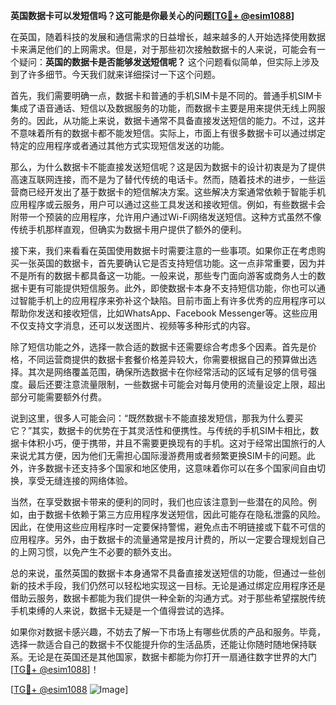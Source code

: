 **英国数据卡可以发短信吗？这可能是你最关心的问题[[TG💪+ @esim1088](https://t.me/s/esim1088)]**

在英国，随着科技的发展和通信需求的日益增长，越来越多的人开始选择使用数据卡来满足他们的上网需求。但是，对于那些初次接触数据卡的人来说，可能会有一个疑问：**英国的数据卡是否能够发送短信呢？** 这个问题看似简单，但实际上涉及到了许多细节。今天我们就来详细探讨一下这个问题。

首先，我们需要明确一点，数据卡和普通的手机SIM卡是不同的。普通手机SIM卡集成了语音通话、短信以及数据服务的功能，而数据卡主要是用来提供无线上网服务的。因此，从功能上来说，数据卡通常不具备直接发送短信的能力。不过，这并不意味着所有的数据卡都不能发短信。实际上，市面上有很多数据卡可以通过绑定特定的应用程序或者通过其他方式实现短信发送的功能。

那么，为什么数据卡不能直接发送短信呢？这是因为数据卡的设计初衷是为了提供高速互联网连接，而不是为了替代传统的电话卡。然而，随着技术的进步，一些运营商已经开发出了基于数据卡的短信解决方案。这些解决方案通常依赖于智能手机应用程序或云服务，用户可以通过这些工具发送和接收短信。例如，有些数据卡会附带一个预装的应用程序，允许用户通过Wi-Fi网络发送短信。这种方式虽然不像传统手机那样直观，但确实为数据卡用户提供了额外的便利。

接下来，我们来看看在英国使用数据卡时需要注意的一些事项。如果你正在考虑购买一张英国的数据卡，首先要确认它是否支持短信功能。这一点非常重要，因为并不是所有的数据卡都具备这一功能。一般来说，那些专门面向游客或商务人士的数据卡更有可能提供短信服务。此外，即使数据卡本身不支持短信功能，你也可以通过智能手机上的应用程序来弥补这个缺陷。目前市面上有许多优秀的应用程序可以帮助你发送和接收短信，比如WhatsApp、Facebook Messenger等。这些应用不仅支持文字消息，还可以发送图片、视频等多种形式的内容。

除了短信功能之外，选择一款合适的数据卡还需要综合考虑多个因素。首先是价格，不同运营商提供的数据卡套餐价格差异较大，你需要根据自己的预算做出选择。其次是网络覆盖范围，确保所选数据卡在你经常活动的区域有足够的信号强度。最后还要注意流量限制，一些数据卡可能会对每月使用的流量设定上限，超出部分可能需要额外付费。

说到这里，很多人可能会问：“既然数据卡不能直接发短信，那我为什么要买它？”其实，数据卡的优势在于其灵活性和便携性。与传统的手机SIM卡相比，数据卡体积小巧，便于携带，并且不需要更换现有的手机。这对于经常出国旅行的人来说尤其方便，因为他们无需担心国际漫游费用或者频繁更换SIM卡的问题。此外，许多数据卡还支持多个国家和地区使用，这意味着你可以在多个国家间自由切换，享受无缝连接的网络体验。

当然，在享受数据卡带来的便利的同时，我们也应该注意到一些潜在的风险。例如，由于数据卡依赖于第三方应用程序发送短信，因此可能存在隐私泄露的风险。因此，在使用这些应用程序时一定要保持警惕，避免点击不明链接或下载不可信的应用程序。另外，由于数据卡的流量通常是按月计费的，所以一定要合理规划自己的上网习惯，以免产生不必要的额外支出。

总的来说，虽然英国的数据卡本身通常不具备直接发送短信的功能，但通过一些创新的技术手段，我们仍然可以轻松地实现这一目标。无论是通过绑定应用程序还是借助云服务，数据卡都能为我们提供一种全新的沟通方式。对于那些希望摆脱传统手机束缚的人来说，数据卡无疑是一个值得尝试的选择。

如果你对数据卡感兴趣，不妨去了解一下市场上有哪些优质的产品和服务。毕竟，选择一款适合自己的数据卡不仅能提升你的生活品质，还能让你随时随地保持联系。无论是在英国还是其他国家，数据卡都能为你打开一扇通往数字世界的大门[[TG💪+ @esim1088](https://t.me/s/esim1088)]！

[[TG💪+ @esim1088](https://t.me/s/esim1088) ![Image](https://i.postimg.cc/4NQfJmqS/Snipaste-2025-05-13-00-14-12.png)]